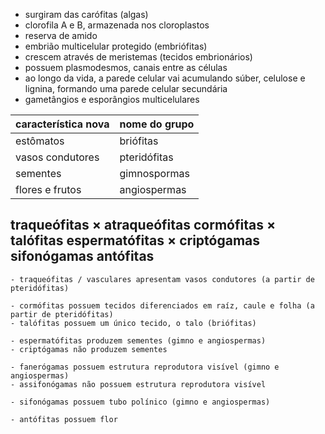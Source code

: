 - surgiram das carófitas (algas)
- clorofila A e B, armazenada nos cloroplastos
- reserva de amido
- embrião multicelular protegido (embriófitas)
- crescem através de meristemas (tecidos embrionários)
- possuem plasmodesmos, canais entre as células
- ao longo da vida, a parede celular vai acumulando súber, celulose e lignina, formando uma parede celular secundária
- gametângios e esporângios multicelulares

| característica nova | nome do grupo |
| ------------------- | ------------- |
| estômatos           | briófitas     |
| vasos condutores    | pteridófitas  |
| sementes            | gimnospormas  |
| flores e frutos     | angiospermas  |

traqueófitas $\times$ atraqueófitas
cormófitas $\times$ talófitas
espermatófitas $\times$ criptógamas
sifonógamas
antófitas
- 
	- traqueófitas / vasculares apresentam vasos condutores (a partir de pteridófitas)
	
	- cormófitas possuem tecidos diferenciados em raíz, caule e folha (a partir de pteridófitas)
	- talófitas possuem um único tecido, o talo (briófitas)
	
	- espermatófitas produzem sementes (gimno e angiospermas)
	- criptógamas não produzem sementes
	
	- fanerógamas possuem estrutura reprodutora visível (gimno e angiospermas)
	- assifonógamas não possuem estrutura reprodutora visível
	
	- sifonógamas possuem tubo polínico (gimno e angiospermas)
	
	- antófitas possuem flor